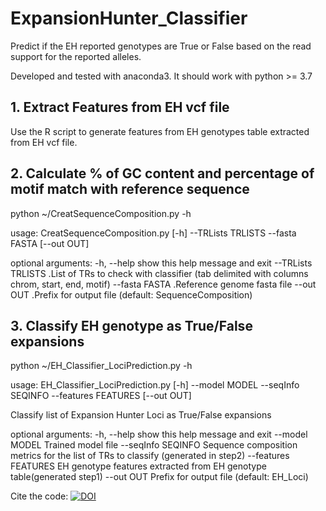 # ExpansionHunter_Classifier
Predict if the EH reported genotypes are True or False based on the read support for the reported alleles.

Developed and tested with anaconda3. It should work with python >= 3.7

## 1. Extract Features from EH vcf file

Use the R script to generate features from EH genotypes table extracted from EH vcf file.

## 2. Calculate % of GC content and percentage of motif match with reference sequence

python ~/CreatSequenceComposition.py -h

usage: CreatSequenceComposition.py [-h] --TRLists TRLISTS --fasta FASTA [--out OUT]

optional arguments:
  -h, --help         show this help message and exit
  --TRLists TRLISTS  .List of TRs to check with classifier (tab delimited with columns chrom, start, end, motif)
  --fasta FASTA      .Reference genome fasta file
  --out OUT          .Prefix for output file (default: SequenceComposition)


## 3. Classify EH genotype as True/False expansions

python ~/EH_Classifier_LociPrediction.py -h

usage: EH_Classifier_LociPrediction.py [-h] --model MODEL --seqInfo SEQINFO --features FEATURES [--out OUT]

Classify list of Expansion Hunter Loci as True/False expansions

optional arguments:
  -h, --help           show this help message and exit
  --model MODEL        Trained model file 
  --seqInfo SEQINFO    Sequence composition metrics for the list of TRs to classify  (generated in step2)
  --features FEATURES  EH genotype features extracted from EH genotype table(generated step1)
  --out OUT            Prefix for output file (default: EH_Loci)


Cite the code: [![DOI](https://zenodo.org/badge/615451022.svg)](https://zenodo.org/doi/10.5281/zenodo.10821642)

